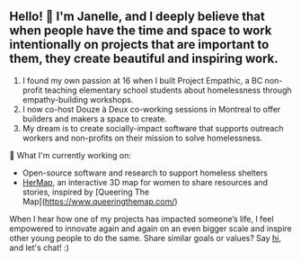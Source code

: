 ## Hello! 👋 I'm Janelle, and I deeply believe that when people have the time and space to work intentionally on projects that are important to them, they create beautiful and inspiring work. 

1) I found my own passion at 16 when I built Project Empathic, a BC non-profit teaching elementary school students about homelessness through empathy-building workshops. 
2) I now co-host Douze à Deux co-working sessions in Montreal to offer builders and makers a space to create. 
3) My dream is to create socially-impact software that supports outreach workers and non-profits on their mission to solve homelessness. 

🔭 What I'm currently working on:
- Open-source software and research to support homeless shelters
- [HerMap](https://github.com/janelletam/HerMap), an interactive 3D map for women to share resources and stories, inspired by [Queering The Map[(https://www.queeringthemap.com/)

When I hear how one of my projects has impacted someone’s life, I feel empowered to innovate again and again on an even bigger scale and inspire other young people to do the same. Share similar goals or values? Say [hi](mailto:janelletam.work@gmail.com), and let's chat! :)

<!--
**janelletam/janelletam** is a ✨ _special_ ✨ repository because its `README.md` (this file) appears on your GitHub profile.

Here are some ideas to get you started:

- 🔭 I’m currently working on ...
- 🌱 I’m currently learning ...
- 👯 I’m looking to collaborate on ...
- 🤔 I’m looking for help with ...
- 💬 Ask me about ...
- 📫 How to reach me: ...
- 😄 Pronouns: ...
- ⚡ Fun fact: ...
-->
